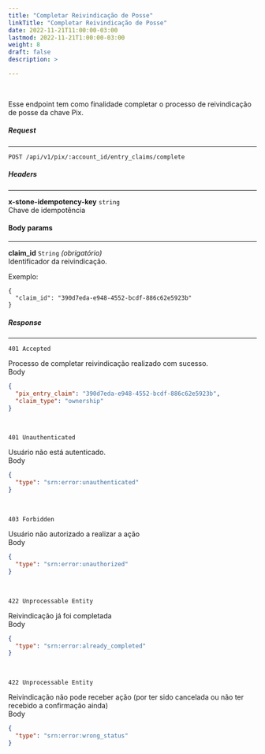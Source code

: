 ```yaml
---
title: "Completar Reivindicação de Posse"
linkTitle: "Completar Reivindicação de Posse"
date: 2022-11-21T11:00:00-03:00
lastmod: 2022-11-21T1:00:00-03:00
weight: 8
draft: false
description: >

---
```

<br>

Esse endpoint tem como finalidade completar o processo de reivindicação de posse da chave Pix.

##### **Request**
---

```
POST /api/v1/pix/:account_id/entry_claims/complete
```

##### **Headers**
---

**x-stone-idempotency-key** `string`
<br>Chave de idempotência
<br>


#### **Body params**
---

**claim_id** `String` _(obrigatório)_
<br>Identificador da reivindicação.
<br>

Exemplo:  

```
{
  "claim_id": "390d7eda-e948-4552-bcdf-886c62e5923b"
}
```

##### **Response**
---

```
401 Accepted
```

Processo de completar reivindicação realizado com sucesso.
<br>
Body
```json
{  
  "pix_entry_claim": "390d7eda-e948-4552-bcdf-886c62e5923b",
  "claim_type": "ownership" 
}
```
<br> 

```
401 Unauthenticated
```

Usuário não está autenticado.
<br>
Body
```json
{  
  "type": "srn:error:unauthenticated"
}
```
<br> 

```
403 Forbidden
```

Usuário não autorizado a realizar a ação
<br>
Body
```json
{  
  "type": "srn:error:unauthorized"
}
```
<br> 

```
422 Unprocessable Entity
```

Reivindicação já foi completada
<br>
Body
```json
{  
  "type": "srn:error:already_completed" 
}
```
<br> 

```
422 Unprocessable Entity
```

Reivindicação não pode receber ação (por ter sido cancelada ou não ter recebido a confirmação ainda)
<br>
Body
```json
{
  "type": "srn:error:wrong_status"
}
```
<br> 